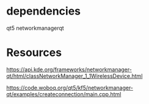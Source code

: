 # dependencies
qt5
networkmanagerqt

# Resources
https://api.kde.org/frameworks/networkmanager-qt/html/classNetworkManager_1_1WirelessDevice.html

https://code.woboq.org/qt5/kf5/networkmanager-qt/examples/createconnection/main.cpp.html
